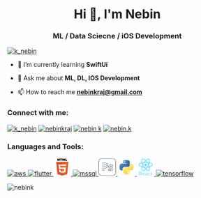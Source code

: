 <h1 align="center">Hi 👋, I'm Nebin</h1>
<h3 align="center">ML / Data Sciecne / iOS Development</h3>


<p align="left"> <a href="https://twitter.com/k_nebin" target="blank"><img src="https://img.shields.io/twitter/follow/k_nebin?logo=twitter&style=for-the-badge" alt="k_nebin" /></a> </p>

- 🌱 I’m currently learning **SwiftUi**

- 💬 Ask me about **ML, DL, IOS Development**

- 📫 How to reach me **nebinkraj@gmail.com**


<h3 align="left">Connect with me:</h3>
<p align="left">
<a href="https://twitter.com/k_nebin" target="blank"><img align="center" src="https://raw.githubusercontent.com/rahuldkjain/github-profile-readme-generator/master/src/images/icons/Social/twitter.svg" alt="k_nebin" height="30" width="40" /></a>
<a href="https://linkedin.com/in/nebinkraj" target="blank"><img align="center" src="https://raw.githubusercontent.com/rahuldkjain/github-profile-readme-generator/master/src/images/icons/Social/linked-in-alt.svg" alt="nebinkraj" height="30" width="40" /></a>
<a href="https://fb.com/nebin k" target="blank"><img align="center" src="https://raw.githubusercontent.com/rahuldkjain/github-profile-readme-generator/master/src/images/icons/Social/facebook.svg" alt="nebin k" height="30" width="40" /></a>
<a href="https://instagram.com/nebin.k" target="blank"><img align="center" src="https://raw.githubusercontent.com/rahuldkjain/github-profile-readme-generator/master/src/images/icons/Social/instagram.svg" alt="nebin.k" height="30" width="40" /></a>
</p>

<h3 align="left">Languages and Tools:</h3>
<p align="left"> <a href="https://aws.amazon.com" target="_blank" rel="noreferrer"> <img src="https://www.google.com/imgres?q=swift%20logo&imgurl=https%3A%2F%2Ficon2.cleanpng.com%2F20180416%2Fwoe%2Favuudn4a1.webp&imgrefurl=https%3A%2F%2Fwww.cleanpng.com%2Ffree%2Fswift-logo.html&docid=MeH7un6Lll0jjM&tbnid=CAG0wKprGpYNPM&vet=12ahUKEwjGzMzBgOWOAxW_avUHHUrOEq8QM3oECDgQAA..i&w=400&h=380&hcb=2&ved=2ahUKEwjGzMzBgOWOAxW_avUHHUrOEq8QM3oECDgQAA" alt="aws" width="40" height="40"/> </a> <a href="https://flutter.dev" target="_blank" rel="noreferrer"> <img src="https://www.vectorlogo.zone/logos/flutterio/flutterio-icon.svg" alt="flutter" width="40" height="40"/> </a> <a href="https://www.w3.org/html/" target="_blank" rel="noreferrer"> <img src="https://raw.githubusercontent.com/devicons/devicon/master/icons/html5/html5-original-wordmark.svg" alt="html5" width="40" height="40"/> </a> <a href="https://www.microsoft.com/en-us/sql-server" target="_blank" rel="noreferrer"> <img src="https://www.svgrepo.com/show/303229/microsoft-sql-server-logo.svg" alt="mssql" width="40" height="40"/> </a> <a href="https://www.photoshop.com/en" target="_blank" rel="noreferrer"> <img src="https://raw.githubusercontent.com/devicons/devicon/master/icons/photoshop/photoshop-line.svg" alt="photoshop" width="40" height="40"/> </a> <a href="https://www.python.org" target="_blank" rel="noreferrer"> <img src="https://raw.githubusercontent.com/devicons/devicon/master/icons/python/python-original.svg" alt="python" width="40" height="40"/> </a> <a href="https://reactjs.org/" target="_blank" rel="noreferrer"> <img src="https://raw.githubusercontent.com/devicons/devicon/master/icons/react/react-original-wordmark.svg" alt="react" width="40" height="40"/> </a> <a href="https://www.tensorflow.org" target="_blank" rel="noreferrer"> <img src="https://www.vectorlogo.zone/logos/tensorflow/tensorflow-icon.svg" alt="tensorflow" width="40" height="40"/> </a> </p>

<p><img align="center" src="https://github-readme-streak-stats.herokuapp.com/?user=nebink&" alt="nebink" /></p>


